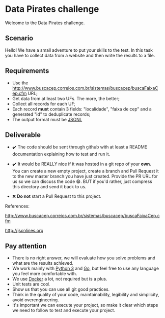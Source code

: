 # Data Pirates challenge

Welcome to the Data Pirates challenge.


## Scenario

Hello! We have a small adventure to put your skills to the test. In this task you have to collect data from a website and then write the results to a file.


## Requirements

*  Use the http://www.buscacep.correios.com.br/sistemas/buscacep/buscaFaixaCep.cfm URL;
*  Get data from at least two UFs. The more, the better;
*  Collect all records for each UF;
*  Each record **must** contain 3 fields: "localidade", "faixa de cep" and a generated "id" to deduplicate records;
*  The output format must be [JSONL](http://jsonlines.org)

## Deliverable

* :heavy_check_mark: The code should be sent through github with at least a README documentation explaining how to test and run it.

* :heavy_check_mark: It would be REALLY nice if it was hosted in a git repo of your **own**. You can create a new empty project, create a branch and Pull Request it to the new master branch you have just created. Provide the PR URL for us so we can discuss the code :grin:. BUT if you'd rather, just compress this directory and send it back to us.

* :x: **Do not** start a Pull Request to this project.

References:

http://www.buscacep.correios.com.br/sistemas/buscacep/buscaFaixaCep.cfm

http://jsonlines.org

## Pay attention
 * There is no right answer, we will evaluate how you solve problems and what are the results achieved.
 * We work mainly with [Python 3](https://www.python.org) and [Go](https://golang.org/), but feel free to use any language you feel more comfortable with.
 * We use [Docker](https://www.docker.com/) a lot, not required but is a plus.
 * Unit tests are cool.
 * Show us that you can use all git good practices.
 * Think in the quality of your code, maintainability, legibility and simplicity, avoid overengineering.
 * It's important we can execute your project, so make it clear which steps we need to follow to test and execute your project.
